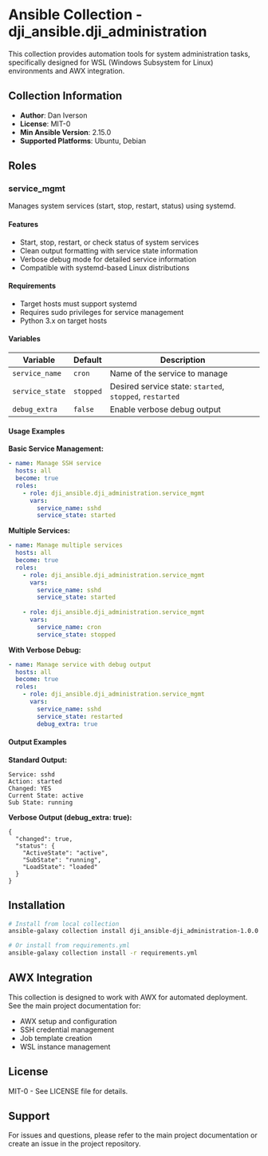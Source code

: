 # Ansible Collection - dji_ansible.dji_administration

This collection provides automation tools for system administration tasks, specifically designed for WSL (Windows Subsystem for Linux) environments and AWX integration.

## Collection Information

- **Author**: Dan Iverson
- **License**: MIT-0
- **Min Ansible Version**: 2.15.0
- **Supported Platforms**: Ubuntu, Debian

## Roles

### service_mgmt

Manages system services (start, stop, restart, status) using systemd.

#### Features

- Start, stop, restart, or check status of system services
- Clean output formatting with service state information
- Verbose debug mode for detailed service information
- Compatible with systemd-based Linux distributions

#### Requirements

- Target hosts must support systemd
- Requires sudo privileges for service management
- Python 3.x on target hosts

#### Variables

| Variable | Default | Description |
|----------|---------|-------------|
| `service_name` | `cron` | Name of the service to manage |
| `service_state` | `stopped` | Desired service state: `started`, `stopped`, `restarted` |
| `debug_extra` | `false` | Enable verbose debug output |

#### Usage Examples

**Basic Service Management:**
```yaml
- name: Manage SSH service
  hosts: all
  become: true
  roles:
    - role: dji_ansible.dji_administration.service_mgmt
      vars:
        service_name: sshd
        service_state: started
```

**Multiple Services:**
```yaml
- name: Manage multiple services
  hosts: all
  become: true
  roles:
    - role: dji_ansible.dji_administration.service_mgmt
      vars:
        service_name: sshd
        service_state: started
    
    - role: dji_ansible.dji_administration.service_mgmt
      vars:
        service_name: cron
        service_state: stopped
```

**With Verbose Debug:**
```yaml
- name: Manage service with debug output
  hosts: all
  become: true
  roles:
    - role: dji_ansible.dji_administration.service_mgmt
      vars:
        service_name: sshd
        service_state: restarted
        debug_extra: true
```

#### Output Examples

**Standard Output:**
```
Service: sshd
Action: started
Changed: YES
Current State: active
Sub State: running
```

**Verbose Output (debug_extra: true):**
```
{
  "changed": true,
  "status": {
    "ActiveState": "active",
    "SubState": "running",
    "LoadState": "loaded"
  }
}
```

## Installation

```bash
# Install from local collection
ansible-galaxy collection install dji_ansible-dji_administration-1.0.0.tar.gz

# Or install from requirements.yml
ansible-galaxy collection install -r requirements.yml
```

## AWX Integration

This collection is designed to work with AWX for automated deployment. See the main project documentation for:

- AWX setup and configuration
- SSH credential management
- Job template creation
- WSL instance management

## License

MIT-0 - See LICENSE file for details.

## Support

For issues and questions, please refer to the main project documentation or create an issue in the project repository.
